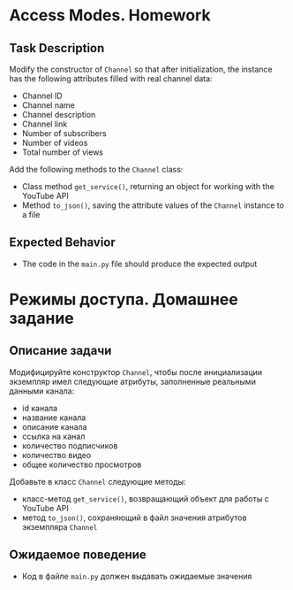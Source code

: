 # Access Modes. Homework

## Task Description

Modify the constructor of `Channel` so that after initialization, the instance has the following attributes filled with
real
channel data:

- Channel ID
- Channel name
- Channel description
- Channel link
- Number of subscribers
- Number of videos
- Total number of views

Add the following methods to the `Channel` class:

- Class method `get_service()`, returning an object for working with the YouTube API
- Method `to_json()`, saving the attribute values of the `Channel` instance to a file

## Expected Behavior

- The code in the `main.py` file should produce the expected output

# Режимы доступа. Домашнее задание

## Описание задачи

Модифицируйте конструктор `Channel`, чтобы после инициализации экземпляр имел следующие атрибуты, заполненные реальными
данными канала:

- id канала
- название канала
- описание канала
- ссылка на канал
- количество подписчиков
- количество видео
- общее количество просмотров

Добавьте в класс `Channel` следующие методы:

- класс-метод `get_service()`, возвращающий объект для работы с YouTube API
- метод `to_json()`, сохраняющий в файл значения атрибутов экземпляра `Channel`

## Ожидаемое поведение

- Код в файле `main.py` должен выдавать ожидаемые значения